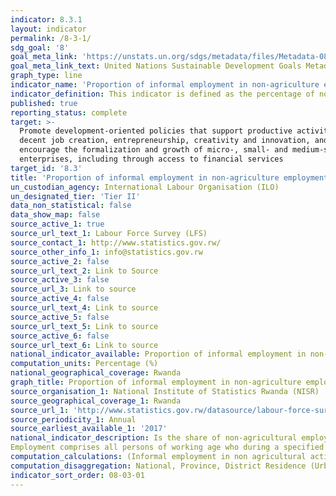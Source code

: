 ```yaml
---
indicator: 8.3.1
layout: indicator
permalink: /8-3-1/
sdg_goal: '8'
goal_meta_link: 'https://unstats.un.org/sdgs/metadata/files/Metadata-08-03-01.pdf'
goal_meta_link_text: United Nations Sustainable Development Goals Metadata (PDF 231 KB)
graph_type: line
indicator_name: 'Proportion of informal employment in non-agriculture employment, by sex'
indicator_definition: This indicator is defined as the percentage of non-agricultural employment that is classified as informal employment.
published: true
reporting_status: complete
target: >-
  Promote development-oriented policies that support productive activities,
  decent job creation, entrepreneurship, creativity and innovation, and
  encourage the formalization and growth of micro-, small- and medium-sized
  enterprises, including through access to financial services
target_id: '8.3'
title: 'Proportion of informal employment in non-agriculture employment'
un_custodian_agency: International Labour Organisation (ILO)
un_designated_tier: 'Tier II'
data_non_statistical: false
data_show_map: false
source_active_1: true
source_url_text_1: Labour Force Survey (LFS)
source_contact_1: http://www.statistics.gov.rw/
source_other_info_1: info@statistics.gov.rw
source_active_2: false
source_url_text_2: Link to Source
source_active_3: false
source_url_3: Link to source
source_active_4: false
source_url_text_4: Link to source
source_active_5: false
source_url_text_5: Link to source
source_active_6: false
source_url_text_6: Link to source
national_indicator_available: Proportion of informal employment in non-agriculture employment
computation_units: Percentage (%)
national_geographical_coverage: Rwanda
graph_title: Proportion of informal employment in non-agriculture employment
source_organisation_1: National Institute of Statistics Rwanda (NISR)
source_geographical_coverage_1: Rwanda
source_url_1: 'http://www.statistics.gov.rw/datasource/labour-force-survey-0'
source_periodicity_1: Annual
source_earliest_available_1: '2017'
national_indicator_description: Is the share of non-agricultural employment which is classified as informal employment?
Employment comprises all persons of working age who during a specified brief period, such as one week or one day, performed work for others in exchange for pay or profit. Informal employment comprises persons who in their main or secondary jobs were in one of the following categories; (a) Own-account workers, employers and members of producers’ cooperatives employed in their own informal sector enterprises (the characteristics of the enterprise determine the informal nature of their jobs); (b) Own-account workers engaged in the production of goods exclusively for own final use by their household (e.g. subsistence farming); (c) Contributing family workers, regardless of whether they work in formal or informal sector enterprises (they usually do not have explicit, written contracts of employment, and are not subject to labour legislation, social security regulations, collective agreements, etc., which determines the informal nature of their jobs); (d) Employees holding informal jobs, whether employed by formal sector enterprises, informal sector enterprises, or as paid domestic workers by households (employees are considered to have informal jobs if their employment relationship is, in law or in practice, not subject to national labour legislation, income taxation, social protection or entitlement to certain employment benefits). An enterprise belongs to the informal sector if it fulfils the three following conditions; (a) It is an unincorporated enterprise (it is not constituted as a legal entity separate from its owners, and it is owned and controlled by one or more members of one or more households, and it is not a quasicorporation, it does not have a complete set of accounts, including balance sheets); (b) It is a market enterprise (it sells at least some of the goods or services it produces); (c) The enterprise is not registered or the employees of the enterprise are not registered or the number of persons engaged on a continuous basis is below a threshold determined by the country.
computation_calculations: (Informal employment in non agricultural activities / Total employment in non agricultural activities) * 100
computation_disaggregation: National, Province, District Residence (Urban & Rural), Sex, By Economic Activities
indicator_sort_order: 08-03-01
---
```

